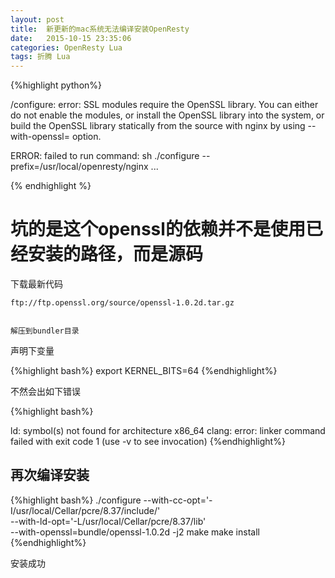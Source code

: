 ```yaml
---
layout: post
title:  新更新的mac系统无法编译安装OpenResty
date:   2015-10-15 23:35:06
categories: OpenResty Lua
tags: 折腾 Lua
---
```


{%highlight python%}

/configure: error: SSL modules require the OpenSSL library.
You can either do not enable the modules, or install the OpenSSL library
into the system, or build the OpenSSL library statically from the source
with nginx by using --with-openssl=<path> option.

ERROR: failed to run command: sh ./configure
--prefix=/usr/local/openresty/nginx \...

{% endhighlight %}

# 坑的是这个openssl的依赖并不是使用已经安装的路径，而是源码


下载最新代码


    ftp://ftp.openssl.org/source/openssl-1.0.2d.tar.gz

    
    解压到bundler目录


声明下变量

{%highlight bash%}
export KERNEL_BITS=64
{%endhighlight%}

不然会出如下错误

{%highlight bash%}

ld: symbol(s) not found for architecture x86_64
clang: error: linker command failed with exit code 1 (use -v to see invocation)
{%endhighlight%}

## 再次编译安装

{%highlight bash%}
./configure --with-cc-opt='-I/usr/local/Cellar/pcre/8.37/include/' \
       --with-ld-opt='-L/usr/local/Cellar/pcre/8.37/lib' \
       --with-openssl=bundle/openssl-1.0.2d -j2
make
make install
{%endhighlight%}

安装成功
